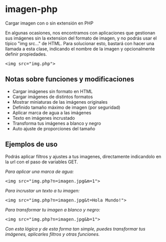 # imagen-php
Cargar imagen con o sin extensión en PHP

En algunas ocasiones, nos encontramos con aplicaciones que gestionan sus imágenes sin la extension del formato de imagen, y no podrás usar el típico "img src..." de HTML. Para solucionar esto, bastará con hacer una llamada a esta clase, indicando el nombre de la imagen y opcionalmente definir propiedades.

<pre>&lt;img src="img.php"&gt;</pre>

<h2>Notas sobre funciones y modificaciones</h2>
<ul>
  <li>Cargar imágenes sin formato en HTML</li>
  <li>Cargar imágenes de distintos formatos</li>
  <li>Mostrar miniaturas de las imágenes originales</li>
  <li>Definido tamaño máximo de imagen (por seguridad)</li>
  <li>Aplicar marca de agua a las imágenes</li>
  <li>Texto en imágenes incrustado</li>
  <li>Transforma tus imágenes a blanco y negro</li>
  <li>Auto ajuste de proporciones del tama&ntilde;o</li>
</ul>

<h2>Ejemplos de uso</h2>
<p>Podrás aplicar filtros y ajustes a tus imagenes, directamente indicandolo en la url con el paso de variables GET.</p>

<i>Para aplicar una marca de agua:</i>
<pre>&lt;img src="img.php?n=imagen.jpg&m=1"&gt;</pre>

<i>Para incrustar un texto a tu imagen:</i>
<pre>&lt;img src="img.php?n=imagen.jpg&t=Hola Mundo!"&gt;</pre>

<i>Para transformar tu imagen a blanco y negro:</i>
<pre>&lt;img src="img.php?n=imagen.jpg&b=1"&gt;</pre>

<i>Con esta lógica y de esta forma tan simple, puedes transformar tus imágenes, aplicarles filtros y otras funciones.</i>
